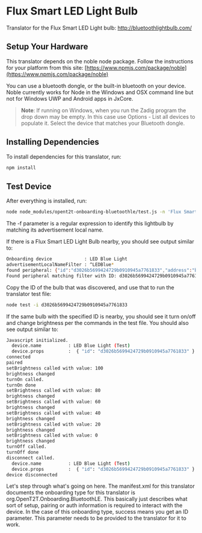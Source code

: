 # Flux Smart LED Light Bulb

Translator for the Flux Smart LED Light bulb: http://bluetoothlightbulb.com/

## Setup Your Hardware

This translator depends on the noble node package. Follow the instructions for your platform from this site:
[https://www.npmjs.com/package/noble](https://www.npmjs.com/package/noble)

You can use a bluetooth dongle, or the built-in bluetooth on your device. Noble currently works for Node in the Windows and OSX command line but not for Windows UWP and Android apps in JxCore.

> <b>Note</b>: If running on Windows, when you run the Zadig program the drop down may be empty. In this case use Options - List all devices to populate it.
> Select the device that matches your Bluetooth dongle.

## Installing Dependencies
To install dependencies for this translator, run:

```bash
npm install
```

## Test Device
After everything is installed, run:

```bash
node node_modules/opent2t-onboarding-bluetoothle/test.js -n 'Flux Smart LED' -f '^LEDBlue*'
```

The -f parameter is a regular expression to identify this lightbulb by matching its advertisement local name.

If there is a Flux Smart LED Light Bulb nearby, you should see output similar to:

```bash
Onboarding device            : LED Blue Light
advertisementLocalNameFilter : ^LEDBlue*
found peripheral: {"id":"d3026b5699424729b0910945a7761833","address":"b4:99:4c:5d:8f:c1","addressType":"unknown","connectable":true,"advertisement":{"localName":"LEDBlue-4C5D8FC1","serviceData":[],"serviceUuids":["fff0","ffe5","ffe0"]},"rssi":-45,"state":"disconnected"}
Found peripheral matching filter with ID: d3026b5699424729b0910945a7761833
```

Copy the ID of the bulb that was discovered, and use that to run the translator test file:

```bash
node test -i d3026b5699424729b0910945a7761833
```

If the same bulb with the specified ID is nearby, you should see it turn on/off and change brightness per
the commands in the test file. You should also see output similar to:

```bash
Javascript initialized.
  device.name          : LED Blue Light (Test)
  device.props         :  { "id": "d3026b5699424729b0910945a7761833" }
connected
paired
setBrightness called with value: 100
brightness changed
turnOn called.
turnOn done
setBrightness called with value: 80
brightness changed
setBrightness called with value: 60
brightness changed
setBrightness called with value: 40
brightness changed
setBrightness called with value: 20
brightness changed
setBrightness called with value: 0
brightness changed
turnOff called.
turnOff done
disconnect called.
  device.name          : LED Blue Light (Test)
  device.props         :  { "id": "d3026b5699424729b0910945a7761833" }
device disconnected
```

Let's step through what's going on here. The manifest.xml for this translator documents the onboarding type
for this translator is org.OpenT2T.Onboarding.BluetoothLE. This basically just describes what sort of setup, pairing or
auth information is required to interact with the device. In the case of this onboarding type, success means you get
an ID parameter. This parameter needs to be provided to the translator for it to work.
